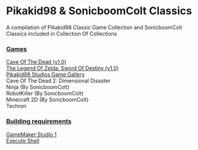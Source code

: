 # Pikakid98 & SonicboomColt Classics

A compilation of Pikakid98 Classic Game Collection and SonicboomColt Classics included in Collection Of Collections

### <b><u>Games</b></u>

[Cave Of The Dead (v1.0)](https://github.com/Git-Pikakid98/cave-of-the-dead/releases/tag/v1.0)
\
[The Legend Of Zelda: Sword Of Destiny (v1.0)](https://github.com/Git-Pikakid98/the-legend-of-zelda-sword-of-destiny/releases/tag/v1.0)
\
[Pikakid98 Studios Game Gallery](https://github.com/pikakid98-games/Pikakid98-Studios-Game-Gallery)
\
Cave Of The Dead 2: Dimensional Disaster
\
Ninja (By SonicboomColt)
\
RobotKiller (By SonicboomColt)
\
Minecraft 2D (By SonicboomColt)
\
Techron

### <b><u>Building requirements</b></u>

[GameMaker Studio 1](https://gminstall.yoyogames.com/downloads/gm-studio/GMStudio-Installer-1.4.9999.exe)
\
[Execute Shell](https://marketplace.gamemaker.io/assets/575/execute-shell)
